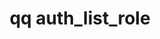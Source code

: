 ---
category: auth
command: auth_list_role
keywords: qq, qq_cli, auth_list_role
optional_options:
- alternate:
  - --role
  help: Name of the role to lookup
  name: -r
  required: true
- alternate: []
  help: Print JSON representation of auth role.
  name: --json
  required: false
permalink: /qq-cli-command-guide/auth/auth_list_role.html
positional_options: []
sidebar: qq_cli_command_reference_sidebar
summary: This section explains how to use the <code>qq auth_list_role</code> command.
synopsis: List a role.
title: qq auth_list_role
usage: qq auth_list_role [-h] -r ROLE [--json]
zendesk_source: qq CLI Command Guide

---